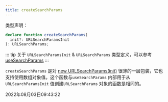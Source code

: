 ```yaml
---
title: createSearchParams
---
```


类型声明：
```typescript
declare function createSearchParams(
  init?: URLSearchParamsInit
): URLSearchParams;
```
::: tip
关于 `URLSearchParamsInit` & `URLSearchParams` 类型定义，可以参考 [useSearchParams](../4/useSearchParams)
:::

`createSearchParams` 是对 [new URLSearchParams(init)](https://developer.mozilla.org/en-US/docs/Web/API/URLSearchParams/URLSearchParams) 很薄的一层包装，它也支持使用数组对象值。这个函数与`useSearchParams` 内部用于从 `URLSearchParamsInit` 值创建`URLSearchParams` 对象的函数是相同的。

2022年08月03日09:43:22
